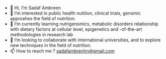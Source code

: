 - 👋 Hi, I’m Sadaf Ambreen
- 👀 I’m interested in public health nutition, clinical trials, genomic approahes the field of nutrition.
- 🌱 I’m currently learning nutrigenomics, metabolic disorders relationship with dietary factors at cellular level, epigenetics and -of-the-art methodologies in research lab
- 💞️ I’m looking to collaborate with international universities, and to explore new techniques in the field of nutrition.
- 📫 How to reach me ? sadafambrenhn@gmail.com

<!---
Sadafwum/Sadafwum is a ✨ special ✨ repository because its `README.md` (this file) appears on your GitHub profile.
You can click the Preview link to take a look at your changes.
--->

